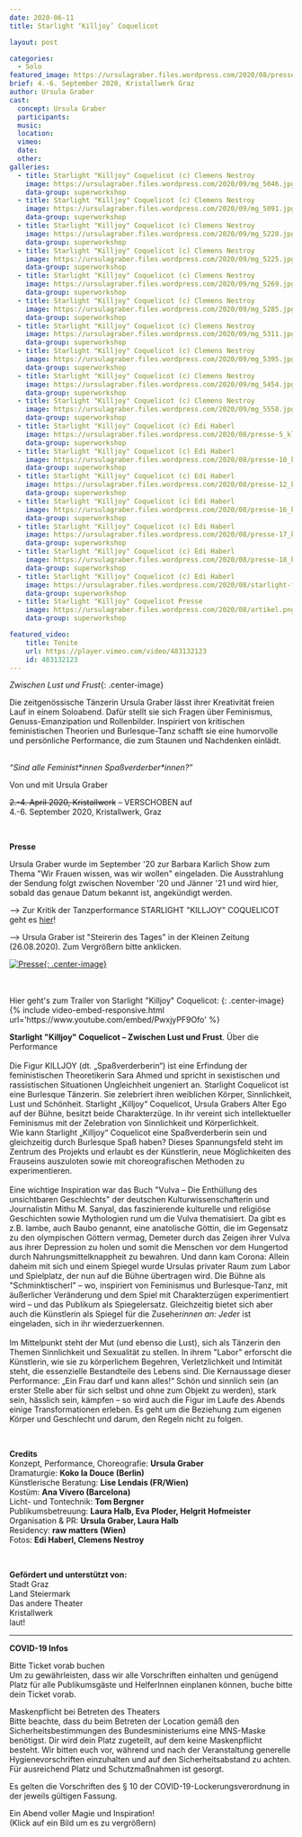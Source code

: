 ```yaml
---
date: 2020-06-11
title: Starlight ‘Killjoy’ Coquelicot

layout: post

categories:
  - Solo
featured_image: https://ursulagraber.files.wordpress.com/2020/08/presse-5_kl-1.jpg
brief: 4.-6. September 2020, Kristallwerk Graz
author: Ursula Graber
cast:
  concept: Ursula Graber
  participants:
  music:
  location:
  vimeo:
  date:
  other:
galleries:
  - title: Starlight "Killjoy" Coquelicot (c) Clemens Nestroy
    image: https://ursulagraber.files.wordpress.com/2020/09/mg_5046.jpg
    data-group: superworkshop
  - title: Starlight "Killjoy" Coquelicot (c) Clemens Nestroy
    image: https://ursulagraber.files.wordpress.com/2020/09/mg_5091.jpg
    data-group: superworkshop
  - title: Starlight "Killjoy" Coquelicot (c) Clemens Nestroy
    image: https://ursulagraber.files.wordpress.com/2020/09/mg_5220.jpg
    data-group: superworkshop
  - title: Starlight "Killjoy" Coquelicot (c) Clemens Nestroy
    image: https://ursulagraber.files.wordpress.com/2020/09/mg_5225.jpg
    data-group: superworkshop
  - title: Starlight "Killjoy" Coquelicot (c) Clemens Nestroy
    image: https://ursulagraber.files.wordpress.com/2020/09/mg_5269.jpg
    data-group: superworkshop
  - title: Starlight "Killjoy" Coquelicot (c) Clemens Nestroy
    image: https://ursulagraber.files.wordpress.com/2020/09/mg_5285.jpg
    data-group: superworkshop
  - title: Starlight "Killjoy" Coquelicot (c) Clemens Nestroy
    image: https://ursulagraber.files.wordpress.com/2020/09/mg_5311.jpg
    data-group: superworkshop
  - title: Starlight "Killjoy" Coquelicot (c) Clemens Nestroy
    image: https://ursulagraber.files.wordpress.com/2020/09/mg_5395.jpg
    data-group: superworkshop
  - title: Starlight "Killjoy" Coquelicot (c) Clemens Nestroy
    image: https://ursulagraber.files.wordpress.com/2020/09/mg_5454.jpg
    data-group: superworkshop
  - title: Starlight "Killjoy" Coquelicot (c) Clemens Nestroy
    image: https://ursulagraber.files.wordpress.com/2020/09/mg_5558.jpg
    data-group: superworkshop
  - title: Starlight "Killjoy" Coquelicot (c) Edi Haberl
    image: https://ursulagraber.files.wordpress.com/2020/08/presse-5_kl-1.jpg
    data-group: superworkshop
  - title: Starlight "Killjoy" Coquelicot (c) Edi Haberl
    image: https://ursulagraber.files.wordpress.com/2020/08/presse-10_kl.jpg
    data-group: superworkshop
  - title: Starlight "Killjoy" Coquelicot (c) Edi Haberl
    image: https://ursulagraber.files.wordpress.com/2020/08/presse-12_kl.jpg
    data-group: superworkshop
  - title: Starlight "Killjoy" Coquelicot (c) Edi Haberl
    image: https://ursulagraber.files.wordpress.com/2020/08/presse-16_kl.jpg
    data-group: superworkshop
  - title: Starlight "Killjoy" Coquelicot (c) Edi Haberl
    image: https://ursulagraber.files.wordpress.com/2020/08/presse-17_kl.jpg
    data-group: superworkshop
  - title: Starlight "Killjoy" Coquelicot (c) Edi Haberl
    image: https://ursulagraber.files.wordpress.com/2020/08/presse-18_kl.jpg
    data-group: superworkshop
  - title: Starlight "Killjoy" Coquelicot (c) Edi Haberl
    image: https://ursulagraber.files.wordpress.com/2020/08/starlight-flyer.png
    data-group: superworkshop
  - title: Starlight "Killjoy" Coquelicot Presse
    image: https://ursulagraber.files.wordpress.com/2020/08/artikel.png
    data-group: superworkshop

featured_video:
    title: Tonite
    url: https://player.vimeo.com/video/483132123
    id: 483132123
---
```



*Zwischen Lust und Frust*{: .center-image}

Die zeitgenössische Tänzerin Ursula Graber lässt ihrer Kreativität freien Lauf in einem Soloabend. Dafür stellt sie sich Fragen über Feminismus, Genuss-Emanzipation und Rollenbilder.
Inspiriert von kritischen feministischen Theorien und Burlesque-Tanz schafft sie eine humorvolle und persönliche Performance, die zum Staunen und Nachdenken einlädt.  
<br />

*“Sind alle Feminist\*innen Spaßverderber\*innen?”<br />*



Von und mit Ursula Graber<br />



<del>2.-4. April 2020, Kristallwerk</del> – VERSCHOBEN auf<br />
4.-6. September 2020, Kristallwerk, Graz<br />

<br />

<!--plop-->


**Presse**

<p>
Ursula Graber wurde im September '20 zur Barbara Karlich Show zum Thema "Wir Frauen wissen, was wir wollen" eingeladen. Die Ausstrahlung der Sendung folgt zwischen November '20 und Jänner '21 und wird hier, sobald das genaue Datum bekannt ist, angekündigt werden.
</p>

<p>
--> Zur Kritik der Tanzperformance STARLIGHT "KILLJOY" COQUELICOT
geht es <a href="https://www.tanz.at/index.php/kritiken/kritiken-2020/2381-ursula-graber-starlight-killjoy-coquelicot">hier</a>!<br>
</p>
<!--plop-->
<p>
--> Ursula Graber ist "Steirerin des Tages" in der Kleinen Zeitung (26.08.2020).
Zum Vergrößern bitte anklicken.
</p>


[![Presse](https://ursulagraber.files.wordpress.com/2020/08/artikel.png?w=300){: .center-image}](https://ursulagraber.files.wordpress.com/2020/08/artikel.png?w=1000)

<br />

<br />
Hier geht's zum Trailer von Starlight "Killjoy" Coquelicot:
{: .center-image}
{% include video-embed-responsive.html url='https://www.youtube.com/embed/PwxjyPF9Ofo' %}

<br />

**Starlight "Killjoy" Coquelicot – Zwischen Lust und Frust**.
Über die Performance  
<br />
Die Figur KILLJOY (dt. „Spaßverderberin“) ist eine Erfindung der feministischen Theoretikerin Sara Ahmed und spricht in sexistischen und rassistischen Situationen Ungleichheit ungeniert an. Starlight Coquelicot ist eine Burlesque Tänzerin. Sie zelebriert ihren weiblichen Körper, Sinnlichkeit, Lust und Schönheit. Starlight „Killjoy“ Coquelicot, Ursula Grabers Alter Ego auf der Bühne, besitzt beide Charakterzüge. In ihr vereint sich intellektueller Feminismus mit der Zelebration von Sinnlichkeit und Körperlichkeit.
<br />
Wie kann Starlight „Killjoy“ Coquelicot eine Spaßverderberin sein und gleichzeitig durch Burlesque Spaß haben? Dieses Spannungsfeld steht im Zentrum des Projekts und erlaubt es der Künstlerin, neue Möglichkeiten des Frauseins auszuloten sowie mit choreografischen Methoden zu experimentieren.  
<br />
Eine wichtige Inspiration war das Buch "Vulva – Die Enthüllung des unsichtbaren Geschlechts" der deutschen Kulturwissenschafterin und Journalistin Mithu M. Sanyal, das faszinierende kulturelle und religiöse Geschichten sowie Mythologien rund um die Vulva thematisiert. Da gibt es z.B. Iambe, auch Baubo genannt, eine anatolische Göttin, die im Gegensatz zu den olympischen Göttern vermag, Demeter durch das Zeigen ihrer Vulva aus ihrer Depression zu holen und somit die Menschen vor dem Hungertod durch Nahrungsmittelknappheit zu bewahren.
Und dann kam Corona: Allein daheim mit sich und einem Spiegel wurde Ursulas privater Raum zum Labor und Spielplatz, der nun auf die Bühne übertragen wird. Die Bühne als "Schminktischerl" – wo, inspiriert von Feminismus und Burlesque-Tanz, mit äußerlicher Veränderung und dem Spiel mit Charakterzügen experimentiert wird – und das Publikum als Spiegelersatz. Gleichzeitig bietet sich aber auch die Künstlerin als Spiegel für die Zuseher*innen an: Jede*r ist eingeladen, sich in ihr wiederzuerkennen.  
<br />
Im Mittelpunkt steht der Mut (und ebenso die Lust), sich als Tänzerin den Themen Sinnlichkeit und Sexualität zu stellen. In ihrem "Labor" erforscht die Künstlerin, wie sie zu körperlichem Begehren, Verletzlichkeit und Intimität steht, die essenzielle Bestandteile des Lebens sind.
Die Kernaussage dieser Performance: „Ein Frau darf und kann alles!“ Schön und sinnlich sein (an erster Stelle aber für sich selbst und ohne zum Objekt zu werden), stark sein, hässlich sein, kämpfen – so wird auch die Figur im Laufe des Abends einige Transformationen erleben. Es geht um die Beziehung zum eigenen Körper und Geschlecht und darum, den Regeln nicht zu folgen.

<br />

**Credits**  
Konzept, Performance, Choreografie: 	**Ursula Graber**  
Dramaturgie:	**Koko la Douce (Berlin)**  
Künstlerische Beratung:	**Lise Lendais (FR/Wien)**  
Kostüm:	**Ana Vivero (Barcelona)**  
Licht- und Tontechnik:	**Tom Bergner**  
Publikumsbetreuung:	**Laura Halb, Eva Ploder, Helgrit Hofmeister**  
Organisation & PR:	**Ursula Graber, Laura Halb**  
Residency:	**raw matters (Wien)**  
Fotos: 	**Edi Haberl, Clemens Nestroy**  

<br />

**Gefördert und unterstützt von:**  
Stadt Graz  
Land Steiermark  
Das andere Theater  
Kristallwerk  
laut!  

---
**COVID-19 Infos**

Bitte Ticket vorab buchen<br />
Um zu gewährleisten, dass wir alle Vorschriften einhalten und genügend Platz für alle Publikumsgäste und HelferInnen einplanen können, buche bitte dein Ticket vorab.

Maskenpflicht bei Betreten des Theaters<br />
Bitte beachte, dass du beim Betreten der Location gemäß den Sicherheitsbestimmungen des Bundesministeriums eine MNS-Maske benötigst.
Dir wird dein Platz zugeteilt, auf dem keine Maskenpflicht besteht. Wir bitten euch vor, während und nach der Veranstaltung generelle Hygienevorschriften einzuhalten und auf den Sicherheitsabstand zu achten. Für ausreichend Platz und Schutzmaßnahmen ist gesorgt.<br />


Es gelten die Vorschriften des § 10 der COVID-19-Lockerungsverordnung in der jeweils gültigen Fassung.




<!--plop-->

Ein Abend voller Magie und Inspiration!<br />
(Klick auf ein Bild um es zu vergrößern)

<!--[![Totem](https://i.vimeocdn.com/video/746500438_640.jpg)](https://player.vimeo.com/video/306702195)-->
